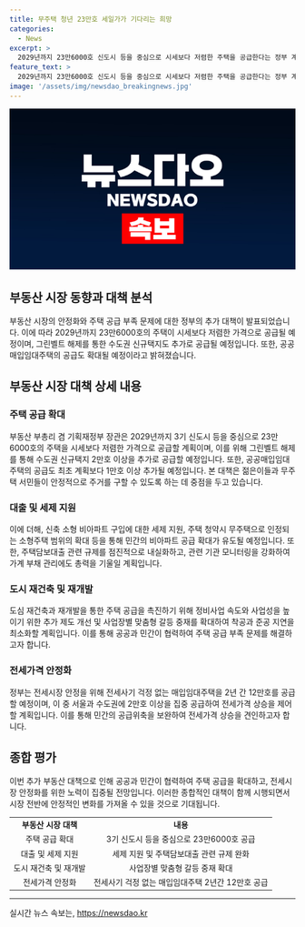 ```yaml
---
title: 무주택 청년 23만호 세일가가 기다리는 희망
categories:
  - News
excerpt: >
  2029년까지 23만6000호 신도시 등을 중심으로 시세보다 저렴한 주택을 공급한다는 정부 계획 발표. 하반기 그린벨트 해제로 수도권에 2만호 이상 신규택지 추가 공급, 12만호 공공매입임대주택 최소 1만호 추가 공급 등 주택 안정화 대책 수립. 8월 중 추가 주택 공급 확대 방안 발표 예정. 주택공급 확대를 통한 전세시장 안정화가 핵심. 신규주택지 개발, 공공매입임대주택등을 통해 주택 시장 안정화를 위한 많은 노력들이 진행 중.
feature_text: >
  2029년까지 23만6000호 신도시 등을 중심으로 시세보다 저렴한 주택을 공급한다는 정부 계획 발표. 하반기 그린벨트 해제로 수도권에 2만호 이상 신규택지 추가 공급, 12만호 공공매입임대주택 최소 1만호 추가 공급 등 주택 안정화 대책 수립. 8월 중 추가 주택 공급 확대 방안 발표 예정. 주택공급 확대를 통한 전세시장 안정화가 핵심. 신규주택지 개발, 공공매입임대주택등을 통해 주택 시장 안정화를 위한 많은 노력들이 진행 중.
image: '/assets/img/newsdao_breakingnews.jpg'
---
```


<p><img src="/assets/img/newsdao_breakingnews.jpg" alt="cryptoinkorea 속보" /></p>

<h2>부동산 시장 동향과 대책 분석</h2>

<p data-ke-size="size16">부동산 시장의 안정화와 주택 공급 부족 문제에 대한 정부의 추가 대책이 발표되었습니다. 이에 따라 2029년까지 23만6000호의 주택이 시세보다 저렴한 가격으로 공급될 예정이며, 그린벨트 해제를 통한 수도권 신규택지도 추가로 공급될 예정입니다. 또한, 공공매입임대주택의 공급도 확대될 예정이라고 밝혀졌습니다.</p>

<h2 data-ke-size="size26">부동산 시장 대책 상세 내용</h2>

<h3>주택 공급 확대</h3>

<p data-ke-size="size16">부동산 부총리 겸 기획재정부 장관은 2029년까지 3기 신도시 등을 중심으로 23만6000호의 주택을 시세보다 저렴한 가격으로 공급할 계획이며, 이를 위해 그린벨트 해제를 통해 수도권 신규택지 2만호 이상을 추가로 공급할 예정입니다. 또한, 공공매입임대주택의 공급도 최초 계획보다 1만호 이상 추가될 예정입니다. 본 대책은 젊은이들과 무주택 서민들이 안정적으로 주거를 구할 수 있도록 하는 데 중점을 두고 있습니다.</p>

<h3>대출 및 세제 지원</h3>

<p data-ke-size="size16">이에 더해, 신축 소형 비아파트 구입에 대한 세제 지원, 주택 청약시 무주택으로 인정되는 소형주택 범위의 확대 등을 통해 민간의 비아파트 공급 확대가 유도될 예정입니다. 또한, 주택담보대출 관련 규제를 점진적으로 내실화하고, 관련 기관 모니터링을 강화하여 가계 부채 관리에도 총력을 기울일 계획입니다.</p>

<h3>도시 재건축 및 재개발</h3>

<p data-ke-size="size16">도심 재건축과 재개발을 통한 주택 공급을 촉진하기 위해 정비사업 속도와 사업성을 높이기 위한 추가 제도 개선 및 사업장별 맞춤형 갈등 중재를 확대하여 착공과 준공 지연을 최소화할 계획입니다. 이를 통해 공공과 민간이 협력하여 주택 공급 부족 문제를 해결하고자 합니다.</p>

<h3>전세가격 안정화</h3>

<p data-ke-size="size16">정부는 전세시장 안정을 위해 전세사기 걱정 없는 매입임대주택을 2년 간 12만호를 공급할 예정이며, 이 중 서울과 수도권에 2만호 이상을 집중 공급하여 전세가격 상승을 제어할 계획입니다. 이를 통해 민간의 공급위축을 보완하여 전세가격 상승을 견인하고자 합니다.</p>

<h2 data-ke-size="size26">종합 평가</h2>

<p data-ke-size="size16">이번 추가 부동산 대책으로 인해 공공과 민간이 협력하여 주택 공급을 확대하고, 전세시장 안정화를 위한 노력이 집중될 전망입니다. 이러한 종합적인 대책이 함께 시행되면서 시장 전반에 안정적인 변화를 가져올 수 있을 것으로 기대됩니다.</p>

<table>
  <tr>
    <td style="text-align: center; height: 17px;"><b>부동산 시장 대책</b></td>
    <td style="text-align: center; height: 17px;"><b>내용</b></td>
  </tr>
  <tr>
    <td style="text-align: center; height: 17px;">주택 공급 확대</td>
    <td style="text-align: center; height: 17px;">3기 신도시 등을 중심으로 23만6000호 공급</td>
  </tr>
  <tr>
    <td style="text-align: center; height: 17px;">대출 및 세제 지원</td>
    <td style="text-align: center; height: 17px;">세제 지원 및 주택담보대출 관련 규제 완화</td>
  </tr>
  <tr>
    <td style="text-align: center; height: 17px;">도시 재건축 및 재개발</td>
    <td style="text-align: center; height: 17px;">사업장별 맞춤형 갈등 중재 확대</td>
  </tr>
  <tr>
    <td style="text-align: center; height: 17px;">전세가격 안정화</td>
    <td style="text-align: center; height: 17px;">전세사기 걱정 없는 매입임대주택 2년간 12만호 공급</td>
  </tr>
</table>

<hr>
실시간 뉴스 속보는, <a href="https://newsdao.kr" rel="dofollow">https://newsdao.kr</a>


